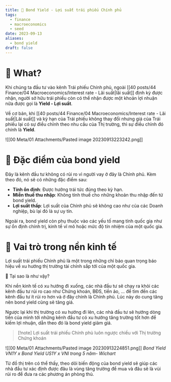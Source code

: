 ```yaml
---
title: 🌱 Bond Yield - Lợi suất trái phiếu Chính phủ
tags:
  - finance
  - macroeconomics
  - seed
date: 2023-09-13
aliases:
  - bond yield
draft: false
---
```


# 🌿 What?
Khi chúng ta đầu tư vào kênh Trái phiếu Chính phủ, ngoài [[40 posts/44 Finance/04 Macroeconomics/Interest rate - Lãi suất|lãi suất]] định kỳ được nhận, người sở hữu trái phiếu còn có thể nhận được một khoản lợi nhuận nữa được gọi là **Yield - Lợi suất**.

Về cơ bản, khi [[40 posts/44 Finance/04 Macroeconomics/Interest rate - Lãi suất|Lãi suất]] và kỳ hạn của Trái phiếu không thay đổi nhưng giá của Trái phiếu lại có sự điều chỉnh theo nhu cầu của Thị trường, thì sự điều chỉnh đó chính là **Yield**.

![[00 Meta/01 Attachments/Pasted image 20230913223242.png]]
# 🌿 Đặc điểm của bond yield
Đây là kênh đầu tư không có rủi ro vì người vay ở đây là Chính phủ. Kèm theo đó, nó sẽ có những đặc điểm sau:
- **Tính ổn định**: Được hưởng trái tức đúng theo kỳ hạn.
- **Miễn thuế thu nhập**: Không tính thuế cho những khoản thu nhập đến từ bond yield.
- **Lợi suất thấp**: Lợi suất của Chính phủ sẽ không cao như của các Doanh nghiệp, bù lại đó là sự uy tín.

Ngoài ra, bond yield còn phụ thuộc vào các yếu tố mang tính quốc gia như sự ổn định chính trị, kinh tế vĩ mô hoặc mức độ tín nhiệm của một quốc gia.

# 🌿 Vai trò trong nền kinh tế
Lợi suất trái phiếu Chính phủ là một trong những chỉ báo quan trọng báo hiệu về xu hướng thị trường tài chính sắp tới của một quốc gia.

🤔 Tại sao là như vậy?

Khi nền kinh tế có xu hướng đi xuống, các nhà đầu tư sẽ chạy ra khỏi các kênh đầu tư rủi ro cao như Chứng khoán, BĐS, tiền ảo, ... để tìm đến các kênh đầu tư ít rủi ro hơn và ở đây chính là Chính phủ. Lúc này do cung tăng nên bond yield cũng sẽ tăng giá.

Ngược lại khi thị trường có xu hướng đi lên, các nhà đầu tư sẽ hướng dòng tiền của mình tới những kênh đầu tư có xu hướng tăng trường tốt hơn để kiếm lợi nhuận, dẫn theo đó là bond yield giảm giá.

> [!note] Lợi suất trái phiếu Chính phủ luôn ngược chiều với Thị trường Chứng khoán 

![[00 Meta/01 Attachments/Pasted image 20230913224851.png]]
*Bond Yield VN1Y x Bond Yield US1Y x VNI trong 5 năm- Wichart*

Từ đồ thị trên có thể thấy, theo dõi biến động của bond yield sẽ giúp các nhà đầu tư xác định được đâu là vùng tăng trường để mua và đâu sẽ là vùi rủi ro để đưa ra các phương án phòng thủ.